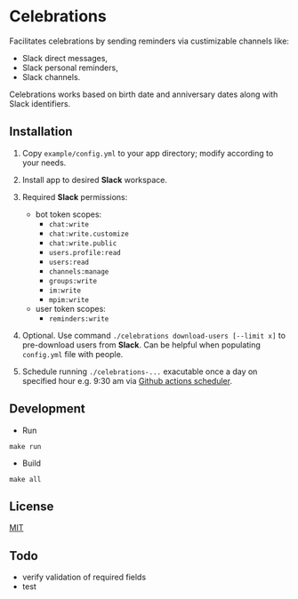 # Celebrations

Facilitates celebrations by sending reminders via custimizable channels like:

- Slack direct messages,
- Slack personal reminders,
- Slack channels.

Celebrations works based on birth date and anniversary dates along with Slack identifiers.

## Installation

1. Copy `example/config.yml` to your app directory; modify according to your needs.
1. Install app to desired **Slack** workspace.
1. Required **Slack** permissions:

   - bot token scopes:
     - `chat:write`
     - `chat:write.customize`
     - `chat:write.public`
     - `users.profile:read`
     - `users:read`
     - `channels:manage`
     - `groups:write`
     - `im:write`
     - `mpim:write`
   - user token scopes:
     - `reminders:write`

1. Optional.
   Use command `./celebrations download-users [--limit x]` to pre-download users from **Slack**. Can be helpful when populating `config.yml` file with people.
1. Schedule running `./celebrations-...` exacutable once a day on specified hour e.g. 9:30 am via [Github actions scheduler](example/.github/workflows/main.yml).

## Development

- Run

`make run`

- Build

`make all`

## License

[MIT](LICENSE)

## Todo

- verify validation of required fields
- test
